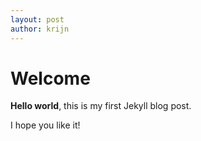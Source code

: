 ```yaml
---
layout: post
author: krijn
---
```


# Welcome

**Hello world**, this is my first Jekyll blog post.

I hope you like it!
